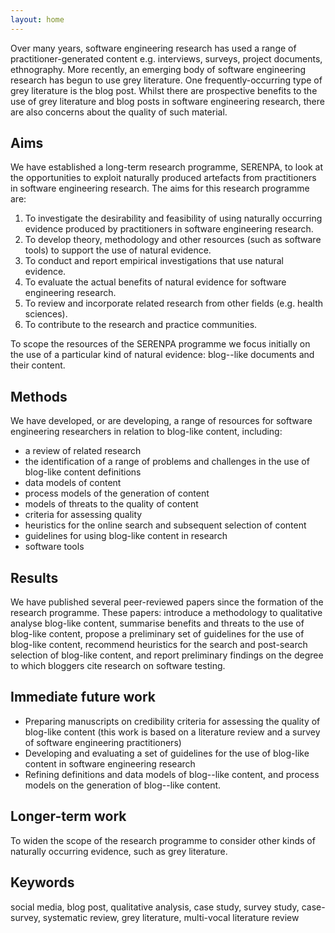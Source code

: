 ```yaml
---
layout: home
---
```


<!-- # Software Engineering Research Exploiting Naturally Produced Artefacts -->

Over many years, software engineering research has used a range of practitioner-generated content e.g. interviews, surveys, project documents, ethnography. More recently, an emerging body of software engineering research has begun to use grey literature. One frequently-occurring type of grey literature is the blog post. Whilst there are prospective benefits to the use of grey literature and blog posts in software engineering research, there are also concerns about the quality of such material.

## Aims
We have established a long-term research programme, SERENPA, to look at the opportunities to exploit naturally produced artefacts from practitioners in software engineering research. The aims for this research programme are:

1. To investigate the desirability and feasibility of using naturally occurring evidence produced by practitioners in software engineering research.
2. To develop theory, methodology and other resources (such as software tools) to support the use of natural evidence.
3. To conduct and report empirical investigations that use natural evidence.
4. To evaluate the actual benefits of natural evidence for software engineering research.
5. To review and incorporate related research from other fields (e.g. health sciences).
6. To contribute to the research and practice communities.

To scope the resources of the SERENPA programme we focus initially on the use of a particular kind of natural evidence: blog--like documents and their content.

## Methods
We have developed, or are developing, a range of resources for software engineering researchers in relation to blog-like content, including:
- a review of related research
- the identification of a range of problems and challenges in the use of blog-like content definitions
- data models of content
- process models of the generation of content
- models of threats to the quality of content
- criteria for assessing quality
- heuristics for the online search and subsequent selection of content
- guidelines for using blog-like content in research
- software tools

## Results
We have published several peer-reviewed papers since the formation of the research programme. These papers: introduce a methodology to qualitative analyse blog-like content, summarise benefits and threats to the use of blog-like content, propose a preliminary set of guidelines for the use of blog-like content, recommend heuristics for the search and post-search selection of blog-like content, and report preliminary findings on the degree to which bloggers cite research on software testing.

## Immediate future work
- Preparing manuscripts on credibility criteria for assessing the quality of blog-like content (this work is based on a literature review and a survey of software engineering practitioners)
- Developing and evaluating a set of guidelines for the use of blog-like content in software engineering research
- Refining definitions and data models of blog--like content, and process models on the generation of blog--like content.

## Longer-term work
To widen the scope of the research programme to consider other kinds of naturally occurring evidence, such as grey literature.

## Keywords
social media, blog post, qualitative analysis, case study, survey study, case-survey, systematic review, grey literature, multi-vocal literature review
